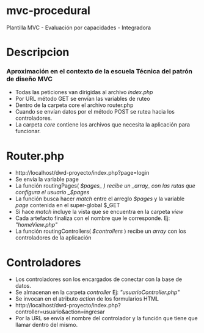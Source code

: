 # mvc-procedural

Plantilla MVC - Evaluación por capacidades - Integradora

# Descripcion

### Aproximación en el contexto de la escuela Técnica del patrón de diseño MVC

- Todas las peticiones van dirigidas al archivo _index.php_
- Por URL método GET se envían las variables de ruteo
- Dentro de la carpeta core el archivo router.php
- Cuando se envían datos por el método POST se rutea hacia los controladores.
- La carpeta _core_ contiene los archivos que necesita la aplicación para funcionar.

# Router.php

- http://localhost/dwd-proyecto/index.php?page=login
- Se envía la variable page
- La función routingPages( _$pages_ ) recibe un _array_ con las rutas que configura el usuario _$pages_
- La función busca hacer _match_ entre el arreglo _$pages_ y la variable _page_ contenida en el super-global $\_GET
- Si hace _match_ incluye la vista que se encuentra en la carpeta _view_
- Cada artefacto finaliza con el nombre que le corresponde. Ej: _"homeView.php"_
- La función routingControllers( _$controllers_ ) recibe un _array_ con los controladores de la aplicación

# Controladores

- Los controladores son los encargados de conectar con la base de datos.
- Se almacenan en la carpeta _controller_ Ej: _"usuarioController.php"_
- Se invocan en el atributo _action_ de los formularios HTML
- http://localhost/dwd-proyecto/index.php?controller=usuario&action=ingresar
- Por la URL se envía el nombre del controlador y la función que tiene que llamar dentro del mismo.
